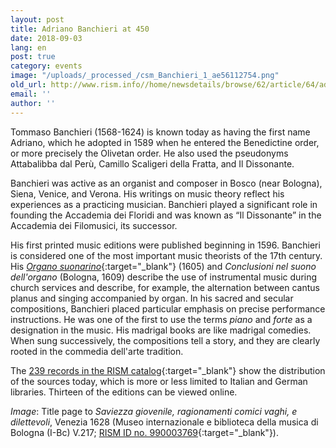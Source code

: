 ```yaml
---
layout: post
title: Adriano Banchieri at 450
date: 2018-09-03
lang: en
post: true
category: events
image: "/uploads/_processed_/csm_Banchieri_1_ae56112754.png"
old_url: http://www.rism.info//home/newsdetails/browse/62/article/64/adriano-banchieri-at-450.html
email: ''
author: ''
---
```



Tommaso Banchieri (1568-1624) is known today as having the first name Adriano, which he adopted in 1589 when he entered the Benedictine order, or more precisely the Olivetan order. He also used the pseudonyms Attabalibba dal Perù, Camillo Scaligeri della Fratta, and Il Dissonante.

Banchieri was active as an organist and composer in Bosco (near Bologna), Siena, Venice, and Verona. His writings on music theory reflect his experiences as a practicing musician. Banchieri played a significant role in founding the Accademia dei Floridi and was known as “Il Dissonante” in the Accademia dei Filomusici, its successor.

His first printed music editions were published beginning in 1596. Banchieri is considered one of the most important music theorists of the 17th century. His [_Organo suonarino_](https://opac.rism.info/search?id=00000990003777&View=rism&Language=en){:target="_blank"} (1605) and _Conclusioni nel suono dell'organo_ (Bologna, 1609) describe the use of instrumental music during church services and describe, for example, the alternation between cantus planus and singing accompanied by organ. In his sacred and secular compositions, Banchieri placed particular emphasis on precise performance instructions. He was one of the first to use the terms _piano_ and _forte_ as a designation in the music. His madrigal books are like madrigal comedies. When sung successively, the compositions tell a story, and they are clearly rooted in the commedia dell'arte tradition.

The [239 records in the RISM catalog](https://opac.rism.info/search?View=rism&author=Banchieri+Adriano){:target="_blank"} show the distribution of the sources today, which is more or less limited to Italian and German libraries. Thirteen of the editions can be viewed online.


_Image_: Title page to _Saviezza giovenile, ragionamenti comici vaghi, e dilettevoli_, Venezia 1628 (Museo internazionale e biblioteca della musica di Bologna (I-Bc) V.217; [RISM ID no. 990003769](https://opac.rism.info/search?id=00000990003769&View=rism&Language=en){:target="_blank"}).



<script type="text/javascript">var switchTo5x=true;</script><script type="text/javascript" src="http://w.sharethis.com/button/buttons.js"></script><script type="text/javascript">stLight.options({publisher: "9b601438-1ce1-49d8-bfd7-9cff5df54c17", doNotHash: false, doNotCopy: false, hashAddressBar: false});</script>
